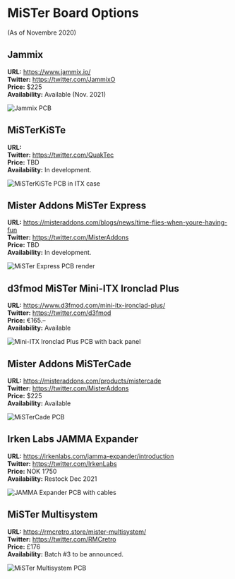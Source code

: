 # MiSTer Board Options

(As of Novembre 2020)

## Jammix

**URL:** https://www.jammix.io/  
**Twitter:** https://twitter.com/JammixO  
**Price:** $225  
**Availability:** Available (Nov. 2021)

![Jammix PCB](images/jammix.png)


## MiSTerKiSTe

**URL:**  
**Twitter:** https://twitter.com/QuakTec  
**Price:** TBD  
**Availability:** In development.

![MiSTerKiSTe PCB in ITX case](images/misterkiste.png)


## Mister Addons MiSTer Express

**URL:** https://misteraddons.com/blogs/news/time-flies-when-youre-having-fun  
**Twitter:** https://twitter.com/MisterAddons  
**Price:** TBD  
**Availability:** In development.

![MiSTer Express PCB render](images/mister-express.png)


## d3fmod MiSTer Mini-ITX Ironclad Plus

**URL:** https://www.d3fmod.com/mini-itx-ironclad-plus/  
**Twitter:** https://twitter.com/d3fmod  
**Price:** €165.–  
**Availability:** Available

![Mini-ITX Ironclad Plus PCB with back panel](images/d3fmod-mister-mini-itx-ironclad-plus.png)


## Mister Addons MiSTerCade

**URL:** https://misteraddons.com/products/mistercade  
**Twitter:** https://twitter.com/MisterAddons  
**Price:** $225  
**Availability:** Available

![MiSTerCade PCB](images/mister-addons-mistercade.jpg)


## Irken Labs JAMMA Expander

**URL:** https://irkenlabs.com/jamma-expander/introduction  
**Twitter:** https://twitter.com/IrkenLabs  
**Price:** NOK 1’750    
**Availability:** Restock Dec 2021

![JAMMA Expander PCB with cables](images/irkenlabs-jamma-expander.png)


## MiSTer Multisystem

**URL:** https://rmcretro.store/mister-multisystem/  
**Twitter:** https://twitter.com/RMCretro  
**Price:** £176  
**Availability:** Batch #3 to be announced.

![MiSTer Multisystem PCB](images/mister-multisystem.png)
